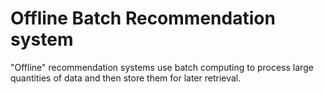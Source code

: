 # Offline Batch Recommendation system

"Offline" recommendation systems use batch computing to process large quantities of data and then store them for later retrieval.
